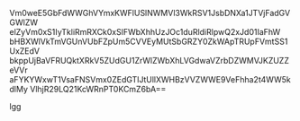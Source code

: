 Vm0weE5GbFdWWGhVYmxKWFlUSlNWMVl3WkRSV1JsbDNXa1JTVjFadGVGWlZW
elZyVm0xS1IyTkliRmRXCk0xSlFWbXhhUzJOc1duRldiRlpwQ2xJd01IaFhW
bHBXWlVkTmVGUnVUbFZpUm5CVVEyMUtSbGRZY0ZkWApTRUpFVmtSS1UxZEdV
bkppUjBaVFRUQktXRkV5ZUdGU1ZrWlZWbXhLVGdwaVZrbDZWMVJKZUZZeVVr
aFYKYWxwT1VsaFNSVmx0ZEdGTlJtUllXWHBzVVZWWE9VeFhha2t4WW5kdlMy
VlhjR29LQ21KcWRnPT0KCmZ6bA==

lgg